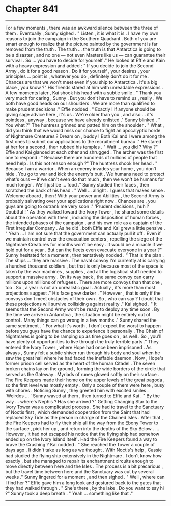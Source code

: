 
# Chapter 841


---

For a few moments , there was an awkward silence between the three of them . Eventually , Sunny sighed .
" Listen , it is what it is . I have my own reasons to join the campaign in the Southern Quadrant . Both of you are smart enough to realize that the picture painted by the government is far removed from the truth . The truth … the truth is that Antarctica is going to be a disaster , and no one — not even Masters like us — can guarantee their survival . So … you have to decide for yourself ."
He looked at Effie and Kain with a heavy expression and added :
" If you decide to join the Second Army , do it for a good reason . Do it for yourself , your desires , your principles … point is , whatever you do , definitely don't do it for me . Chances are that we won't meet even if you ship to Antarctica . It's a big place , you know ?"
His friends stared at him with unreadable expressions .
A few moments later , Kai shook his head with a subtle smile .
" Thank you very much for caring , Sunny . But you don't have to remind us , really . We both have good heads on our shoulders . We are more than qualified to make prudent decisions ."
Effie nodded .
" Exactly ! If anyone should be giving sage advice here , it's us . We're older than you , and also … it's pointless , anyway , because we have already enlisted ."
Sunny blinked .
" You what ?"
The huntress grinned and patted him on the shoulder .
" What , did you think that we would miss our chance to fight an apocalyptic horde of Nightmare Creatures ? Dream on , buddy ! Both Kai and I were among the first ones to submit our applications to the recruitment bureau ."
He stared at her for a second , then rubbed his temples .
" Wait … you did ? Why ?"
Effie and Kai glanced at each other and shrugged . The archer was the first one to respond :
" Because there are hundreds of millions of people that need help . Is this not reason enough ?"
The huntress shook her head .
" Because I am a warrior . When an enemy invades your home , you don't hide . You go to war and kick the enemy's butt . We humans need to protect what's ours — if we can't even do that much , then we won't be humans for much longer . We'll just be … food ."
Sunny studied their faces , then scratched the back of his head .
" Well … alright . I guess that makes sense . Welcome aboard , then ! With your power and Abilities , the Second Army is probably salivating over your applications right now . Chances are , you guys are going to outrank me very soon ."
'Prudent decisions , huh ? Doubtful ! '
As they walked toward the Ivory Tower , he shared some details about the operation with them , including the disposition of human forces , the intended phases of the campaign , and his own role as a captain of the First Irregular Company .
As he did , both Effie and Kai grew a little pensive .
" Yeah … I am not sure that the government can actually pull it off . Even if we maintain control over the evacuation centers , repelling the siege of the Nightmare Creatures for months won't be easy . It would be a miracle if we hold out for a year . But can the fleets even evacuate everyone in a year ?"
Sunny hesitated for a moment , then tentatively nodded .
" That is the plan . The ships … they are massive . The naval convoy I'm currently at is carrying a hundred thousand soldiers , but that is only because most of the space is taken by the war machines , supplies , and all the logistical stuff needed to support a massive army . On its way back , the same convoy can carry millions upon millions of refugees . There are more convoys than that one , too . So , a year is not an unrealistic goal . Actually , it's more than most projections suggest ."
His face grew darker .
" However , that is only if the convoys don't meet obstacles of their own . So , who can say ? I doubt that these projections will survive collisiding against reality ."
Kai sighed .
" It seems that the Second Army won't be ready to deploy any time soon . By the time we arrive in Antarctica , the situation might be entirely out of control . Many things can go wrong in a few months ."
Sunny shared the same sentiment .
" For what it's worth , I don't expect the worst to happen before you guys have the chance to experience it personally . The Chain of Nightmares is going to be ramping up as time goes on , as well . So , you'll have plenty of opportunities to live through the truly terrible parts ."
They entered the Ivory Tower , where Hope had once been imprisoned . As always , Sunny felt a subtle shiver run through his body and soul when he saw the great hall where he had faced the ineffable daemon .
Now , Hope's former prison cell served as the heart of the human Citadel . The seven broken chains lay on the ground , forming the wide borders of the circle that served as the Gateway . Myriads of runes glowed softly on their surface .
The Fire Keepers made their home on the upper levels of the great pagoda , so the first level was mostly empty . Only a couple of them were here , busy with chores . Noticing Sunny , they greeted him with excited smiles .
'Weirdos … '
Sunny waved at them , then turned to Effie and Kai .
" By the way … where's Nephis ? Has she arrived ?"
Getting Changing Star to the Ivory Tower was a complicated process . She had to travel to the Sanctuary of Noctis first , which demanded cooperation from the Saint that had replaced Sky Tide as the person in charge of the Chained Isles . After that , the Fire Keepers had to fly their ship all the way from the Ebony Tower to the surface , pick her up , and return into the depths of the Sky Below .
… However , it had not escaped his notice that the flying ship had somehow ended up on the Ivory Island itself .
Had the Fire Keepers found a way to brave the Crushing ?
Kai nodded .
" She reached the Tower a couple of days ago . It didn't take as long as we thought . With Noctis's help , Cassie had studied the flying ship extensively in the Nightmare . I don't know how exactly , but she managed to repair its enchantment circuits enough to move directly between here and the Isles . The process is a bit precarious , but the travel time between here and the Sanctuary was cut by several weeks ."
Sunny lingered for a moment , and then sighed .
" Well , where can I find her ?"
Effie gave him a long look and gestured back to the gates that they had walked through .
" She's there , by the lake . Do you want to say hi ?"
Sunny took a deep breath .
" Yeah … something like that ."

---

